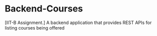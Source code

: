 # Backend-Courses
[IIT-B Assignment.] A backend application that provides REST APIs for listing courses being offered

